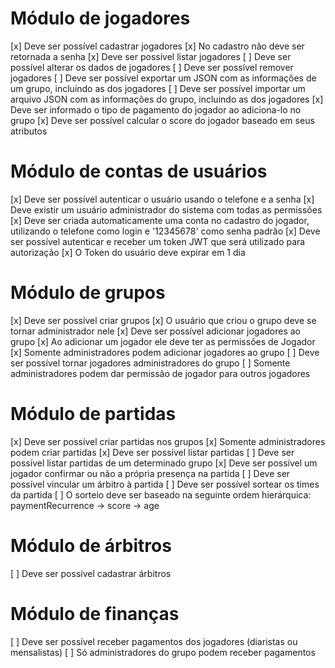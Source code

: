 
# Módulo de jogadores
[x] Deve ser possível cadastrar jogadores
[x] No cadastro não deve ser retornada a senha
[x] Deve ser possível listar jogadores
[ ] Deve ser possível alterar os dados de jogadores
[ ] Deve ser possível remover jogadores
[ ] Deve ser possível exportar um JSON com as informações de um grupo, incluindo as dos jogadores
[ ] Deve ser possível importar um arquivo JSON com as informações do grupo, incluindo as dos jogadores
[x] Deve ser informado o tipo de pagamento do jogador ao adiciona-lo no grupo
[x] Deve ser possível calcular o score do jogador baseado em seus atributos

# Módulo de contas de usuários
[x] Deve ser possível autenticar o usuário usando o telefone e a senha
[x] Deve existir um usuário administrador do sistema com todas as permissões
[x] Deve ser criada automaticamente uma conta no cadastro do jogador, utilizando o telefone como login e '12345678' como senha padrão
[x] Deve ser possível autenticar e receber um token JWT que será utilizado para autorização
[x] O Token do usuário deve expirar em 1 dia

# Módulo de grupos
[x] Deve ser possível criar grupos
[x] O usuário que criou o grupo deve se tornar administrador nele
[x] Deve ser possível adicionar jogadores ao grupo
[x] Ao adicionar um jogador ele deve ter as permissões de Jogador
[x] Somente administradores podem adicionar jogadores ao grupo
[ ] Deve ser possível tornar jogadores administradores do grupo
[ ] Somente administradores podem dar permissão de jogador para outros jogadores

# Módulo de partidas
[x] Deve ser possível criar partidas nos grupos
[x] Somente administradores podem criar partidas
[x] Deve ser possível listar partidas
[ ] Deve ser possível listar partidas de um determinado grupo
[x] Deve ser possível um jogador confirmar ou não a própria presença na partida
[ ] Deve ser possível vincular um árbitro à partida
[ ] Deve ser possível sortear os times da partida
[ ] O sorteio deve ser baseado na seguinte ordem hierárquica: paymentRecurrence -> score -> age

# Módulo de árbitros
[ ] Deve ser possível cadastrar árbitros

# Módulo de finanças
[ ] Deve ser possível receber pagamentos dos jogadores (diaristas ou mensalistas)
[ ] Só administradores do grupo podem receber pagamentos
